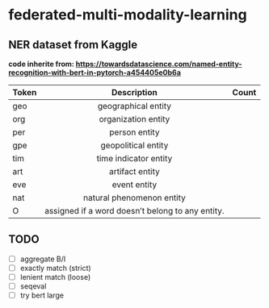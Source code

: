 # federated-multi-modality-learning


## <a herf = "https://www.kaggle.com/datasets/rajnathpatel/ner-data"> NER dataset from Kaggle </a>
**code inherite from: https://towardsdatascience.com/named-entity-recognition-with-bert-in-pytorch-a454405e0b6a**

| Token | Description| Count | 
| ------| :-----------:| :----: |
|    geo | geographical entity| |
|    org | organization entity| |
|    per | person entity| |
|    gpe | geopolitical entity| |
|    tim | time indicator entity| |
|    art | artifact entity| |
|    eve | event entity| |
|    nat | natural phenomenon entity| |
|    O | assigned if a word doesn’t belong to any entity.| |


## TODO
- [ ] aggregate B/I 
- [ ] exactly match (strict)
- [ ] lenient match (loose)
- [ ] seqeval
- [ ] try bert large
